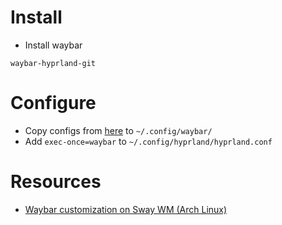 # Install
- Install waybar
```
waybar-hyprland-git
```
# Configure
- Copy configs from [here](https://github.com/zooboo44/boilerplates/tree/master/arch/waybar) to ```~/.config/waybar/```
- Add ```exec-once=waybar``` to ```~/.config/hyprland/hyprland.conf```

# Resources
- [Waybar customization on Sway WM (Arch Linux)](https://youtu.be/oUpvtCEGrxQ)